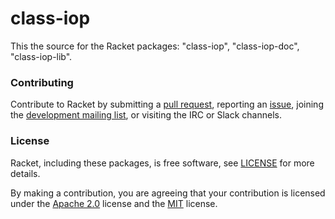 # class-iop

This the source for the Racket packages: "class-iop", "class-iop-doc", "class-iop-lib".

### Contributing

Contribute to Racket by submitting a [pull request], reporting an
[issue], joining the [development mailing list], or visiting the
IRC or Slack channels.

### License

Racket, including these packages, is free software, see [LICENSE]
for more details.

By making a contribution, you are agreeing that your contribution
is licensed under the [Apache 2.0] license and the [MIT] license.

[MIT]: https://github.com/racket/racket/blob/master/racket/src/LICENSE-MIT.txt
[Apache 2.0]: https://www.apache.org/licenses/LICENSE-2.0.txt
[pull request]: https://github.com/racket/class-iop/pulls
[issue]: https://github.com/racket/class-iop/issues
[development mailing list]: https://lists.racket-lang.org
[LICENSE]: LICENSE
